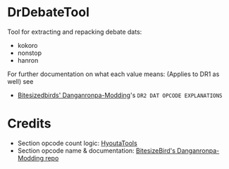 # DrDebateTool
Tool for extracting and repacking debate dats:
+ kokoro
+ nonstop
+ hanron
  
For further documentation on what each value means: (Applies to DR1 as well) see
+ [Bitesizedbirds' Danganronpa-Modding](https://github.com/BitesizeBird/Danganronpa-Modding)'s `DR2 DAT OPCODE EXPLANATIONS`

# Credits
+ Section opcode count logic: [HyoutaTools](https://github.com/AdmiralCurtiss/HyoutaTools/blob/master/HyoutaToolsLib/DanganRonpa/Nonstop/NonstopFile.cs)
+ Section opcode name & documentation: [BitesizeBird's Danganronpa-Modding repo](https://github.com/BitesizeBird/Danganronpa-Modding/blob/master/DR2%20DAT%20Opcode%20Explanations)
